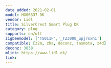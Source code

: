 ```yaml
---
date_added: 2021-02-01
model: HG06337-DK
vendor: Lidl
title: SilverCrest Smart Plug DK
category: plug
supports: on/off
zigbeemodel: ['TS011F','_TZ3000_upjrsxh1']
compatible: [z2m, zha, deconz, tasmota, z4d]
deconz: 3838
mlink: https://www.lidl.dk/
link:
---
```

